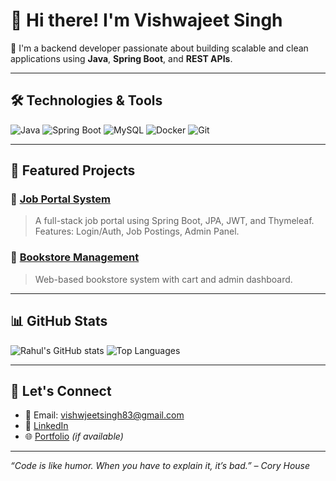 
# 👋 Hi there! I'm Vishwajeet Singh

🚀 I'm a backend developer passionate about building scalable and clean applications using **Java**, **Spring Boot**, and **REST APIs**.

---

## 🛠️ Technologies & Tools
![Java](https://img.shields.io/badge/-Java-000?&logo=java)
![Spring Boot](https://img.shields.io/badge/-Spring%20Boot-000?&logo=springboot)
![MySQL](https://img.shields.io/badge/-MySQL-000?&logo=mysql)
![Docker](https://img.shields.io/badge/-Docker-000?&logo=docker)
![Git](https://img.shields.io/badge/-Git-000?&logo=git)

---

## 📌 Featured Projects

### 🔗 [Job Portal System](https://github.com/rahulsingh98/job-portal)
> A full-stack job portal using Spring Boot, JPA, JWT, and Thymeleaf.  
Features: Login/Auth, Job Postings, Admin Panel.

### 🔗 [Bookstore Management](https://github.com/rahulsingh98/bookstore-springboot)
> Web-based bookstore system with cart and admin dashboard.

---

## 📊 GitHub Stats

![Rahul's GitHub stats](https://github-readme-stats.vercel.app/api?username=rahulsingh98&show_icons=true&theme=radical)
![Top Languages](https://github-readme-stats.vercel.app/api/top-langs/?username=rahulsingh98&layout=compact&theme=radical)

---

## 💬 Let's Connect

- 📧 Email: vishwjeetsingh83@gmail.com
- 💼 [LinkedIn](https://linkedin.com/in/rahulsingh98)
- 🌐 [Portfolio](https://rahulsingh.dev) *(if available)*

---

_“Code is like humor. When you have to explain it, it’s bad.” – Cory House_


<!--
**Jeetrajput001/Jeetrajput001** is a ✨ _special_ ✨ repository because its `README.md` (this file) appears on your GitHub profile.

Here are some ideas to get you started:

- 🔭 I’m currently working on ...
- 🌱 I’m currently learning ...
- 👯 I’m looking to collaborate on ...
- 🤔 I’m looking for help with ...
- 💬 Ask me about ...
- 📫 How to reach me: ...
- 😄 Pronouns: ...
- ⚡ Fun fact: ...
-->
